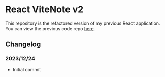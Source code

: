 # React ViteNote v2

This repository is the refactored version of my previous React application. You can view the previous code repo [here](https://github.com/sepagian/react-vitenote-project).

## Changelog

### 2023/12/24

- Initial commit
